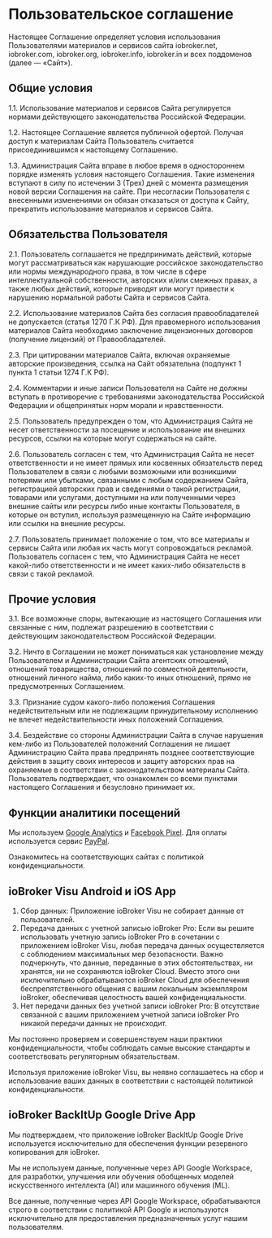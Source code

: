 # Пользовательское соглашение
Настоящее Соглашение определяет условия использования Пользователями материалов и сервисов сайта iobroker.net, iobroker.com, iobroker.org, iobroker.info, iobroker.in и всех поддоменов (далее — «Сайт»).

## Общие условия
1.1. Использование материалов и сервисов Сайта регулируется нормами действующего законодательства Российской Федерации.

1.2. Настоящее Соглашение является публичной офертой. Получая доступ к материалам Сайта Пользователь считается присоединившимся к настоящему Соглашению.

1.3. Администрация Сайта вправе в любое время в одностороннем порядке изменять условия настоящего Соглашения. Такие изменения вступают в силу по истечении 3 (Трех) дней с момента размещения новой версии Соглашения на сайте. При несогласии Пользователя с внесенными изменениями он обязан отказаться от доступа к Сайту, прекратить использование материалов и сервисов Сайта.

## Обязательства Пользователя
2.1. Пользователь соглашается не предпринимать действий, которые могут рассматриваться как нарушающие российское законодательство или нормы международного права, в том числе в сфере интеллектуальной собственности, авторских и/или смежных правах, а также любых действий, которые приводят или могут привести к нарушению нормальной работы Сайта и сервисов Сайта.

2.2. Использование материалов Сайта без согласия правообладателей не допускается (статья 1270 Г.К РФ). Для правомерного использования материалов Сайта необходимо заключение лицензионных договоров (получение лицензий) от Правообладателей.

2.3. При цитировании материалов Сайта, включая охраняемые авторские произведения, ссылка на Сайт обязательна (подпункт 1 пункта 1 статьи 1274 Г.К РФ).

2.4. Комментарии и иные записи Пользователя на Сайте не должны вступать в противоречие с требованиями законодательства Российской Федерации и общепринятых норм морали и нравственности.

2.5. Пользователь предупрежден о том, что Администрация Сайта не несет ответственности за посещение и использование им внешних ресурсов, ссылки на которые могут содержаться на сайте.

2.6. Пользователь согласен с тем, что Администрация Сайта не несет ответственности и не имеет прямых или косвенных обязательств перед Пользователем в связи с любыми возможными или возникшими потерями или убытками, связанными с любым содержанием Сайта, регистрацией авторских прав и сведениями о такой регистрации, товарами или услугами, доступными на или полученными через внешние сайты или ресурсы либо иные контакты Пользователя, в которые он вступил, используя размещенную на Сайте информацию или ссылки на внешние ресурсы.

2.7. Пользователь принимает положение о том, что все материалы и сервисы Сайта или любая их часть могут сопровождаться рекламой. Пользователь согласен с тем, что Администрация Сайта не несет какой-либо ответственности и не имеет каких-либо обязательств в связи с такой рекламой.

## Прочие условия
3.1. Все возможные споры, вытекающие из настоящего Соглашения или связанные с ним, подлежат разрешению в соответствии с действующим законодательством Российской Федерации.

3.2. Ничто в Соглашении не может пониматься как установление между Пользователем и Администрации Сайта агентских отношений, отношений товарищества, отношений по совместной деятельности, отношений личного найма, либо каких-то иных отношений, прямо не предусмотренных Соглашением.

3.3. Признание судом какого-либо положения Соглашения недействительным или не подлежащим принудительному исполнению не влечет недействительности иных положений Соглашения.

3.4. Бездействие со стороны Администрации Сайта в случае нарушения кем-либо из Пользователей положений Соглашения не лишает Администрацию Сайта права предпринять позднее соответствующие действия в защиту своих интересов и защиту авторских прав на охраняемые в соответствии с законодательством материалы Сайта.
Пользователь подтверждает, что ознакомлен со всеми пунктами настоящего Соглашения и безусловно принимает их.

## Функции аналитики посещений
Мы используем [Google Analytics](https://policies.google.com/terms) и [Facebook Pixel](https://www.facebook.com/business/m/privacy-and-data). Для оплаты используется сервис [PayPal](https://www.paypal.com/webapps/mpp/ua/privacy-full).

Ознакомитесь на соответствующих сайтах с политикой конфиденциальности.

## ioBroker Visu Android и iOS App
1. Сбор данных: Приложение ioBroker Visu не собирает данные от пользователей.
2. Передача данных с учетной записью ioBroker Pro: Если вы решите использовать учетную запись ioBroker Pro в сочетании с приложением ioBroker Visu, любая передача данных осуществляется с соблюдением максимальных мер безопасности. Важно подчеркнуть, что данные, переданные в этих обстоятельствах, ни хранятся, ни не сохраняются ioBroker Cloud. Вместо этого они исключительно обрабатываются ioBroker Cloud для обеспечения беспрепятственного общения с вашим локальным экземпляром ioBroker, обеспечивая целостность вашей конфиденциальности.
3. Нет передачи данных без учетной записи ioBroker Pro: В отсутствие связанной с вашим приложением учетной записи ioBroker Pro никакой передачи данных не происходит.

Мы постоянно проверяем и совершенствуем наши практики конфиденциальности, чтобы соблюдать самые высокие стандарты и соответствовать регуляторным обязательствам.

Используя приложение ioBroker Visu, вы неявно соглашаетесь на сбор и использование ваших данных в соответствии с настоящей политикой конфиденциальности.

## ioBroker BackItUp Google Drive App
Мы подтверждаем, что приложение ioBroker BackItUp Google Drive используется исключительно для обеспечения функции резервного копирования для ioBroker.

Мы не используем данные, полученные через API Google Workspace, для разработки, улучшения или обучения обобщенных моделей искусственного интеллекта (AI) или машинного обучения (ML).

Все данные, полученные через API Google Workspace, обрабатываются строго в соответствии с политикой API Google и используются исключительно для предоставления предназначенных услуг нашим пользователям.
